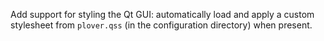 Add support for styling the Qt GUI: automatically load and apply a custom stylesheet from `plover.qss` (in the configuration directory) when present.
